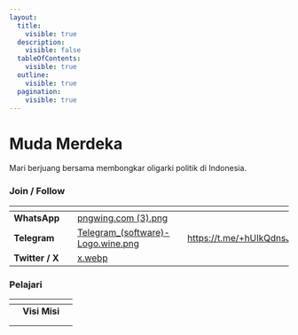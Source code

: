 ```yaml
---
layout:
  title:
    visible: true
  description:
    visible: false
  tableOfContents:
    visible: true
  outline:
    visible: true
  pagination:
    visible: true
---
```


# Muda Merdeka

Mari berjuang bersama membongkar oligarki politik di Indonesia.&#x20;

### Join / Follow

<table data-view="cards"><thead><tr><th></th><th></th><th data-hidden data-card-cover data-type="files"></th><th data-hidden></th><th data-hidden data-card-target data-type="content-ref"></th></tr></thead><tbody><tr><td><strong>WhatsApp</strong></td><td></td><td><a href=".gitbook/assets/pngwing.com (3).png">pngwing.com (3).png</a></td><td></td><td></td></tr><tr><td><strong>Telegram</strong> </td><td></td><td><a href=".gitbook/assets/Telegram_(software)-Logo.wine.png">Telegram_(software)-Logo.wine.png</a></td><td></td><td><a href="https://t.me/+hUIkQdnsJSU5ODFh">https://t.me/+hUIkQdnsJSU5ODFh</a></td></tr><tr><td><strong>Twitter / X</strong></td><td></td><td><a href=".gitbook/assets/x.webp">x.webp</a></td><td></td><td></td></tr></tbody></table>

### Pelajari

<table data-view="cards"><thead><tr><th></th><th></th><th></th></tr></thead><tbody><tr><td></td><td><strong>Visi Misi</strong></td><td></td></tr><tr><td></td><td></td><td></td></tr><tr><td></td><td></td><td></td></tr></tbody></table>
